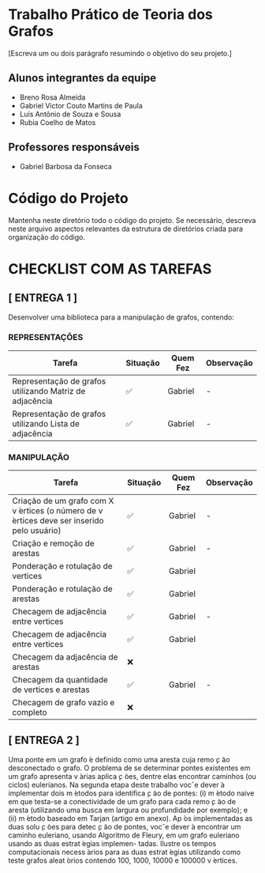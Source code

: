 # Trabalho Prático de Teoria dos Grafos

[Escreva um ou dois  parágrafo resumindo o objetivo do seu projeto.]

## Alunos integrantes da equipe

* Breno Rosa Almeida 
* Gabriel Victor Couto Martins de Paula 
* Luís Antônio de Souza e Sousa 
* Rubia Coelho de Matos 

## Professores responsáveis

* Gabriel Barbosa da Fonseca 

# Código do Projeto

Mantenha neste diretório todo o código do projeto. Se necessário, descreva neste arquivo aspectos relevantes da estrutura de diretórios criada para organização do código.

# CHECKLIST COM AS TAREFAS

## [ ENTREGA 1 ]
Desenvolver uma biblioteca para a manipulação de grafos, contendo:

### REPRESENTAÇÕES
| Tarefa                                                  | Situação | Quem Fez | Observação |
| ------------------------------------------------------- | -------- | -------- | ---------- |
| Representação de grafos utilizando Matriz de adjacência | ✅       | Gabriel  | -          |
| Representação de grafos utilizando Lista de adjacência  | ✅       | Gabriel  | -          |

### MANIPULAÇÃO

| Tarefa                                                                                     | Situação | Quem Fez | Observação |
| ------------------------------------------------------------------------------------------ | -------- | -------- | ---------- |
| Criação de um grafo com X v ́ertices (o número de v ́ertices deve ser inserido pelo usuário) | ✅       | Gabriel  | -          |
| Criação e remoção de arestas                                                               | ✅       | Gabriel  | -          |
| Ponderação e rotulação de vertices                                                         | ✅       | Gabriel  |            |
| Ponderação e rotulação de arestas                                                          | ✅       | Gabriel  |            |
| Checagem de adjacência entre vertices                                                      | ✅       | Gabriel  | -          |
| Checagem de adjacência entre vertices                                                      | ✅       | Gabriel  |            |
| Checagem da adjacência de arestas                                                          | ❌       |          |            |
| Checagem da quantidade de vertices e arestas                                               | ✅       | Gabriel  | -          |
| Checagem de grafo vazio e completo                                                         | ❌       |          |            |

## [ ENTREGA 2 ]

Uma ponte em um grafo  ́e definido como uma aresta cuja remo ̧c ̃ao desconectado o grafo. O problema
de se determinar pontes existentes em um grafo apresenta v ́arias aplica ̧c ̃oes, dentre elas encontrar
caminhos (ou ciclos) eulerianos. Na segunda etapa deste trabalho vocˆe dever ́a implementar dois
m ́etodos para identifica ̧c ̃ao de pontes: (i) m ́etodo naive em que testa-se a conectividade de um grafo
para cada remo ̧c ̃ao de aresta (utilizando uma busca em largura ou profundidade por exemplo); e (ii)
m ́etodo baseado em Tarjan (artigo em anexo).
Ap ́os implementadas as duas solu ̧c ̃oes para detec ̧c ̃ao de pontes, vocˆe dever ́a encontrar um caminho
euleriano, usando Algoritmo de Fleury, em um grafo euleriano usando as duas estrat ́egias implemen-
tadas. Ilustre os tempos computacionais necess ́arios para as duas estrat ́egias utilizando como teste
grafos aleat ́orios contendo 100, 1000, 10000 e 100000 v ́ertices.
